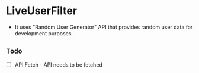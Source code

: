 # LiveUserFilter
- It uses "Random User Generator" API that provides random user data for development purposes.

## `Todo`

- [ ] API Fetch - API needs to be fetched
